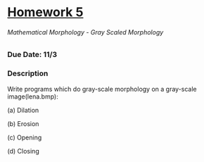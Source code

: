 # [Homework 5](http://cv2.csie.ntu.edu.tw/CV/hw2019/hw5.html)
###### Mathematical Morphology - Gray Scaled Morphology
### Due Date: 11/3
### Description
Write programs which do gray-scale morphology on a gray-scale image(lena.bmp):
   
   (a) Dilation
   
   (b) Erosion
   
   (c) Opening
   
   (d) Closing
